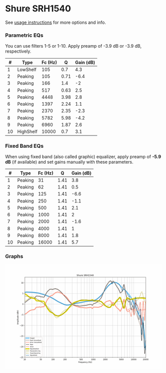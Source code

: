 # Shure SRH1540
See [usage instructions](https://github.com/jaakkopasanen/AutoEq#usage) for more options and info.

### Parametric EQs
You can use filters 1-5 or 1-10. Apply preamp of -3.9 dB or -3.9 dB, respectively.

|   # | Type      |   Fc (Hz) |    Q |   Gain (dB) |
|-----|-----------|-----------|------|-------------|
|   1 | LowShelf  |       105 | 0.7  |         4.3 |
|   2 | Peaking   |       105 | 0.71 |        -6.4 |
|   3 | Peaking   |       166 | 1.4  |        -2   |
|   4 | Peaking   |       517 | 0.63 |         2.5 |
|   5 | Peaking   |      4448 | 3.98 |         2.8 |
|   6 | Peaking   |      1397 | 2.24 |         1.1 |
|   7 | Peaking   |      2370 | 2.35 |        -2.3 |
|   8 | Peaking   |      5782 | 5.98 |        -4.2 |
|   9 | Peaking   |      6960 | 1.87 |         2.6 |
|  10 | HighShelf |     10000 | 0.7  |         3.1 |

### Fixed Band EQs
When using fixed band (also called graphic) equalizer, apply preamp of **-5.9 dB** (if available) and set gains manually with these parameters.

|   # | Type    |   Fc (Hz) |    Q |   Gain (dB) |
|-----|---------|-----------|------|-------------|
|   1 | Peaking |        31 | 1.41 |         3.8 |
|   2 | Peaking |        62 | 1.41 |         0.5 |
|   3 | Peaking |       125 | 1.41 |        -6.6 |
|   4 | Peaking |       250 | 1.41 |        -1.1 |
|   5 | Peaking |       500 | 1.41 |         2.1 |
|   6 | Peaking |      1000 | 1.41 |         2   |
|   7 | Peaking |      2000 | 1.41 |        -1.6 |
|   8 | Peaking |      4000 | 1.41 |         1   |
|   9 | Peaking |      8000 | 1.41 |         1.8 |
|  10 | Peaking |     16000 | 1.41 |         5.7 |

### Graphs
![](./Shure%20SRH1540.png)
